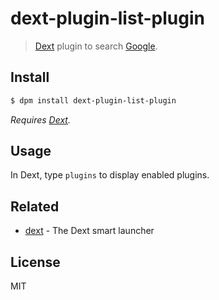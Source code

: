# dext-plugin-list-plugin

> [Dext](https://github.com/vutran/dext) plugin to search [Google](https://google.com).

## Install

```bash
$ dpm install dext-plugin-list-plugin
```

*Requires [Dext](https://github.com/vutran/dext).*

## Usage

In Dext, type `plugins` to display enabled plugins.

## Related

- [dext](https://github.com/vutran/dext) - The Dext smart launcher

## License

MIT
